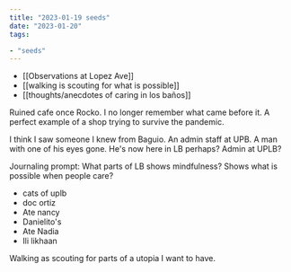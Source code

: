 ```yaml
---
title: "2023-01-19 seeds"
date: "2023-01-20"
tags:

- "seeds"
---
```


- [[Observations at Lopez Ave]]
- [[walking is scouting for what is possible]]
- [[thoughts/anecdotes of caring in los baños]]

Ruined cafe once Rocko. I no longer remember what came before it. A perfect example of a shop trying to survive the pandemic.

I think I saw someone I knew from Baguio. An admin staff at UPB. A man with one of his eyes gone. He's now here in LB perhaps? Admin at UPLB?

Journaling prompt: What parts of LB shows mindfulness? Shows what is possible when people care?
- cats of uplb
- doc ortiz
- Ate nancy
- Danielito's
- Ate Nadia
- Ili likhaan

Walking as scouting for parts of a utopia I want to have.